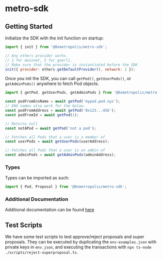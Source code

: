 # metro-sdk

## Getting Started

Initialize the SDK with the init function on startup:

```js
import { init } from '@0xmetropolis/metro-sdk';

// Any ethers provider works.
// 1 for mainnet, 5 for goerli.
// Make sure that the provider is instantiated before the SDK
init({ provider: ethers.getDefaultProvider(), network: 1 });
```

Once you init the SDK, you can call `getPod()`, `getUserPods()`, or `getAdminPods()` anywhere to
fetch Pod objects.

```js
import { getPod, getUserPods, getAdminPods } from '@0xmetropolis/metro-sdk';

const podFromEnsName = await getPod('mypod.pod.xyz');
// ENS names also work for the below.
const podFromAddress = await getPod('0x123...456');
const podFromId = await getPod(1);

// Returns null
const notAPod = await getPod('not a pod');

// Fetches all Pods that a user is a member of
const userPods = await getUserPods(userAddress);

// Fetches all Pods that a user is an admin of
const adminPods = await getAdminPods(adminAddress);
```

### Types

Types can be imported as such:

```js
import { Pod, Proposal } from '@0xmetropolis/metro-sdk';
```

### Additional Documentation

Additional documentation can be found [here](https://0xmetropolis.github.io/metro-sdk/)

## Test Scripts

We have some test scripts to test approve/reject proposals and super proposals. They can be executed
by duplicating the `env-examples.json` with private keys in `env.json`, and executing the
transactions with `npx ts-node ./scripts/reject-superproposal.ts`.
